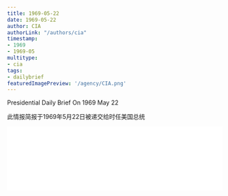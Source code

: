 ```yaml
---
title: 1969-05-22
date: 1969-05-22
author: CIA 
authorLink: "/authors/cia"
timestamp: 
- 1969
- 1969-05
multitype: 
- cia
tags: 
- dailybrief
featuredImagePreview: '/agency/CIA.png'
---
```



Presidential Daily Brief On 1969 May 22

此情报简报于1969年5月22日被递交给时任美国总统

<!--more-->





<div id="over" style="width:100%; overflow:hidden"> <iframe id="sFrame" name="sFrame" frameborder="no" border="0"  allowfullscreen marginwidth="0" scrolling="no" src = " /CIA/1969-05-22.html "  style = " position:absulute; width: 806px; top: 300;" > </iframe> </div>